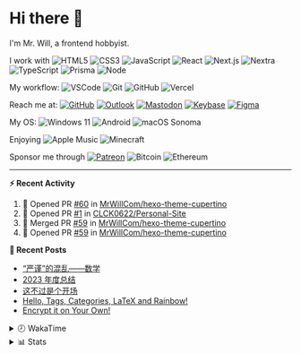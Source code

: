 # Hi there 👋

I'm Mr. Will, a frontend hobbyist.

I work with ![HTML5](https://img.shields.io/badge/HTML5-E34F26.svg?logo=html5&logoColor=white) ![CSS3](https://img.shields.io/badge/CSS3-1572B6.svg?logo=css3&logoColor=white) ![JavaScript](https://img.shields.io/badge/JavaScript-F7DF1E.svg?logo=javascript&logoColor=black) ![React](https://img.shields.io/badge/React-20232a.svg?logo=react&logoColor=61DAFB) ![Next.js](https://img.shields.io/badge/Next.js-000000.svg?logo=nextdotjs&logoColor=white) ![Nextra](https://img.shields.io/badge/Nextra-000000.svg?logo=nextra&logoColor=white) ![TypeScript](https://img.shields.io/badge/TypeScript-007ACC.svg?logo=typescript&logoColor=white) ![Prisma](https://img.shields.io/badge/Prisma-2D3748.svg?logo=prisma&logoColor=white) ![Node](https://img.shields.io/badge/Node.js-43853D.svg?logo=node.js&logoColor=white)

My workflow: ![VSCode](https://img.shields.io/badge/VS%20Code-007ACC?logo=visual-studio-code&logoColor=white) ![Git](https://img.shields.io/badge/Git-black?logo=git) ![GitHub](https://img.shields.io/badge/GitHub-181717.svg?logo=github&logoColor=white) ![Vercel](https://img.shields.io/badge/Vercel-333?logo=vercel)

Reach me at: [![GitHub](https://img.shields.io/badge/GitHub-MrWillCom-181717.svg?logo=github&logoColor=white)](https://github.com/MrWillCom) [![Outlook](https://img.shields.io/badge/Outlook-mr.will.com%40outlook.com-0078D4?logo=microsoft-outlook&logoColor=white)](mailto:mr.will.com@outlook.com) [![Mastodon](https://img.shields.io/badge/Mastodon-@MrWillCom@noc.social-6364FF?logo=mastodon&logoColor=white)](https://noc.social/@MrWillCom) [![Keybase](https://img.shields.io/badge/Keybase-mrwillcom-33A0FF?logo=keybase&logoColor=white)](https://keybase.io/mrwillcom) [![Figma](https://img.shields.io/badge/Figma-MrWillCom-F24E1E?logo=figma&logoColor=white)](https://figma.com/@MrWillCom)

My OS: ![Windows 11](https://img.shields.io/badge/Windows%2011-0078D6?logo=microsoft&logoColor=white) ![Android](https://img.shields.io/badge/Android-3DDC84?logo=android&logoColor=white) ![macOS Sonoma](https://img.shields.io/badge/macOS%20Sonoma-242524?logo=apple&logoColor=white)

Enjoying ![Apple Music](https://img.shields.io/badge/-Apple%20Music-FA243C.svg?logo=apple-music&logoColor=white) ![Minecraft](https://img.shields.io/badge/Minecraft-JE%201.19.2-62B47A.svg?logo=mojang-studios&logoColor=white)

Sponsor me through [![Patreon](https://img.shields.io/badge/Patreon-MrWillCom-F96854.svg?logo=patreon&logoColor=white)](https://www.patreon.com/MrWillCom) ![Bitcoin](https://img.shields.io/badge/Bitcoin-bc1q8vt874umc32hx4h5nfjechzdn0nuc3mj4g0uq0-000000.svg?logo=bitcoin&logoColor=white) ![Ethereum](https://img.shields.io/badge/Ethereum-0x44Baea5016C461aA838ff9B369A60246A9a540Eb-3C3C3D.svg?logo=ethereum&logoColor=white)

---

**⚡ Recent Activity**

<!--START_SECTION:activity-->
1. 💪 Opened PR [#60](https://github.com/MrWillCom/hexo-theme-cupertino/pull/60) in [MrWillCom/hexo-theme-cupertino](https://github.com/MrWillCom/hexo-theme-cupertino)
2. 💪 Opened PR [#1](https://github.com/CLCK0622/Personal-Site/pull/1) in [CLCK0622/Personal-Site](https://github.com/CLCK0622/Personal-Site)
3. 🎉 Merged PR [#59](https://github.com/MrWillCom/hexo-theme-cupertino/pull/59) in [MrWillCom/hexo-theme-cupertino](https://github.com/MrWillCom/hexo-theme-cupertino)
4. 💪 Opened PR [#59](https://github.com/MrWillCom/hexo-theme-cupertino/pull/59) in [MrWillCom/hexo-theme-cupertino](https://github.com/MrWillCom/hexo-theme-cupertino)
<!--END_SECTION:activity-->

**📕 Recent Posts**

<!-- BLOG-POST-LIST:START -->
- [“严谨”的混乱——数学](https://blog.mrwillcom.com/2024/06/02/The-Messy-Math/)
- [2023 年度总结](https://blog.mrwillcom.com/2023/12/26/2023-review/)
- [这不过是个开场](https://blog.mrwillcom.com/2022/12/19/It-s-just-the-Beginning/)
- [Hello, Tags, Categories, LaTeX and Rainbow!](https://blog.mrwillcom.com/2022/05/31/Hello-Tags-Categories-LaTeX-and-Rainbow/)
- [Encrypt it on Your Own!](https://blog.mrwillcom.com/2021/08/14/Encrypt-it-on-Your-Own/)
<!-- BLOG-POST-LIST:END -->

<details>
<summary>🕗 WakaTime</summary>

<!--START_SECTION:waka-->
![Code Time](http://img.shields.io/badge/Code%20Time-544%20hrs%2015%20mins-blue)

**I'm a Night 🦉** 

```text
🌞 Morning                264 commits         ███░░░░░░░░░░░░░░░░░░░░░░   11.16 % 
🌆 Daytime                824 commits         █████████░░░░░░░░░░░░░░░░   34.83 % 
🌃 Evening                1192 commits        █████████████░░░░░░░░░░░░   50.38 % 
🌙 Night                  86 commits          █░░░░░░░░░░░░░░░░░░░░░░░░   03.63 % 
```
📅 **I'm Most Productive on Sunday** 

```text
Monday                   239 commits         ███░░░░░░░░░░░░░░░░░░░░░░   10.10 % 
Tuesday                  365 commits         ████░░░░░░░░░░░░░░░░░░░░░   15.43 % 
Wednesday                398 commits         ████░░░░░░░░░░░░░░░░░░░░░   16.82 % 
Thursday                 258 commits         ███░░░░░░░░░░░░░░░░░░░░░░   10.90 % 
Friday                   282 commits         ███░░░░░░░░░░░░░░░░░░░░░░   11.92 % 
Saturday                 409 commits         ████░░░░░░░░░░░░░░░░░░░░░   17.29 % 
Sunday                   415 commits         ████░░░░░░░░░░░░░░░░░░░░░   17.54 % 
```


📊 **This Week I Spent My Time On** 

```text
🕑︎ Time Zone: Asia/Shanghai

💬 Programming Languages: 
SCSS                     9 hrs 45 mins       █████████████░░░░░░░░░░░░   51.15 % 
TypeScript               4 hrs 49 mins       ██████░░░░░░░░░░░░░░░░░░░   25.27 % 
Other                    1 hr 3 mins         █░░░░░░░░░░░░░░░░░░░░░░░░   05.51 % 
EJS                      1 hr 1 min          █░░░░░░░░░░░░░░░░░░░░░░░░   05.35 % 
Markdown                 55 mins             █░░░░░░░░░░░░░░░░░░░░░░░░   04.89 % 

🔥 Editors: 
VS Code                  19 hrs 4 mins       █████████████████████████   100.00 % 

💻 Operating System: 
Mac                      17 hrs 32 mins      ███████████████████████░░   91.91 % 
Windows                  1 hr 32 mins        ██░░░░░░░░░░░░░░░░░░░░░░░   08.09 % 
```

**I Mostly Code in JavaScript** 

```text
JavaScript               16 repos            ██████████░░░░░░░░░░░░░░░   39.02 % 
TypeScript               7 repos             ████░░░░░░░░░░░░░░░░░░░░░   17.07 % 
MDX                      2 repos             █░░░░░░░░░░░░░░░░░░░░░░░░   04.88 % 
TeX                      1 repo              █░░░░░░░░░░░░░░░░░░░░░░░░   02.44 % 
Dart                     1 repo              █░░░░░░░░░░░░░░░░░░░░░░░░   02.44 % 
```




 Last Updated on 10/08/2024 00:54:11 UTC
<!--END_SECTION:waka-->

</details>

<details>
  <summary>📊 Stats</summary>
  <a href="https://git.io/streak-stats"><img src="https://streak-stats.demolab.com?user=MrWillCom" alt="GitHub Streak" /></a>
  <img src="https://github-readme-stats.vercel.app/api?username=MrWillCom&hide_title=true&show_icons=true&count_private=true&include_all_commits=true" alt="Stats">
  <img src="https://api.githubtrends.io/user/svg/MrWillCom/langs?time_range=one_year&loc_metric=changed&compact=True&theme=classic" alt="Most used languages">
</details>
